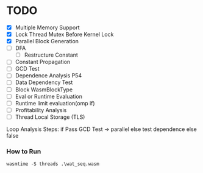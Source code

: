 # TODO
- [x] Multiple Memory Support
- [x] Lock Thread Mutex Before Kernel Lock
- [x] Parallel Block Generation
- [ ] DFA
  - [ ] Restructure Constant 
- [ ] Constant Propagation
- [ ] GCD Test
- [ ] Dependence Analysis P54
- [ ] Data Dependency Test
- [ ] Block WasmBlockType
- [ ] Eval or Runtime Evaluation
- [ ] Runtime limit evaluation(omp if)
- [ ] Profitability Analysis
- [ ] Thread Local Storage (TLS)

Loop Analysis Steps:
if Pass GCD Test -> parallel
else test dependence
else false

### How to Run
```
wasmtime -S threads .\wat_seq.wasm
```
